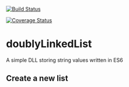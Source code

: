 [![Build Status](https://travis-ci.org/SWoskowiak/doublyLinkedList.svg?branch=master)](https://travis-ci.org/SWoskowiak/doublyLinkedList)

[![Coverage Status](https://coveralls.io/repos/github/SWoskowiak/doublyLinkedList/badge.svg?branch=master)](https://coveralls.io/github/SWoskowiak/doublyLinkedList?branch=master)

# doublyLinkedList
A simple DLL storing string values written in ES6


## Create a new list

```Javascript

  

```

